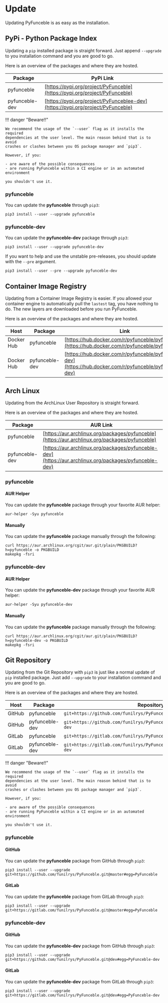 # Update

Updating PyFunceble is as easy as the installation.


## PyPi - Python Package Index

Updating a `pip` installed package is straight forward. Just append `--upgrade` to
you installation command and you are good to go.

Here is an overview of the packages and where they are hosted.

| Package        | PyPi Link                                                                       |
|----------------|---------------------------------------------------------------------------------|
| pyfunceble     | [https://pypi.org/project/PyFunceble](https://pypi.org/project/PyFunceble)      |
| pyfunceble-dev | [https://pypi.org/project/PyFunceblee-dev](https://pypi.org/project/PyFunceble) |

!!! danger "Beware!!"

    We recommend the usage of the `--user` flag as it installs the required
    dependencies at the user level. The main reason behind that is to avoid
    crashes or clashes between you OS package manager and `pip3`.

    However, if you:

    - are aware of the possible consequences
    - are running PyFunceble within a CI engine or in an automated environment

    you shouldn't use it.

### pyfunceble

You can update the **pyfunceble** through `pip3`:

```shell
pip3 install --user --upgrade pyfunceble
```

### pyfunceble-dev

You can update the  **pyfunceble-dev** package through `pip3`:

```shell
pip3 install --user --upgrade pyfunceble-dev
```

If you want to help and use the unstable pre-releases, you should update with
the `--pre` argument.

```shell
pip3 install --user --pre --upgrade pyfunceble-dev
```

## Container Image Registry

Updating from a Container Image Registry is easier. If you allowed your container
engine to automatically pull the `lastest` tag, you have nothing to do. The new
layers are downloaded before you run PyFunceble.

Here is an overview of the packages and where they are hosted.

| Host       | Package        | Link                                                                                                     |
|------------|----------------|----------------------------------------------------------------------------------------------------------|
| Docker Hub | pyfunceble     | [https://hub.docker.com/r/pyfunceble/pyfunceble](https://hub.docker.com/r/pyfunceble/pyfunceble)         |
| Docker Hub | pyfunceble-dev | [https://hub.docker.com/r/pyfunceble/pyfunceble-dev](https://hub.docker.com/r/pyfunceble/pyfunceble-dev) |


## Arch Linux

Updating from the ArchLinux User Repository is straight forward.

Here is an overview of the packages and where they are hosted.

| Package        | AUR Link                                                                                               |
|----------------|--------------------------------------------------------------------------------------------------------|
| pyfunceble     | [https://aur.archlinux.org/packages/pyfunceble](https://aur.archlinux.org/packages/pyfunceble)         |
| pyfunceble-dev | [https://aur.archlinux.org/packages/pyfunceble-dev](https://aur.archlinux.org/packages/pyfunceble-dev) |

### pyfunceble

#### AUR Helper

You can update the **pyfunceble** package through your favorite AUR helper:

```shell
aur-helper -Syu pyfunceble
```

#### Manually

You can update the **pyfunceble** package manually through the following:

```shell
curl https://aur.archlinux.org/cgit/aur.git/plain/PKGBUILD?h=pyfunceble -o PKGBUILD
makepkg -fsri
```

### pyfunceble-dev

#### AUR Helper

You can update the **pyfunceble-dev** package through your favorite AUR helper:

```shell
aur-helper -Syu pyfunceble-dev
```

#### Manually

You can update the **pyfunceble** package manually through the following:

```shell
curl https://aur.archlinux.org/cgit/aur.git/plain/PKGBUILD?h=pyfunceble-dev -o PKGBUILD
makepkg -fsri
```

## Git Repository

Updating from the Git Repository with `pip3` is just like a normal update of `pip`
installed package. Just add `--upgrade` to your installation command and you are good
to go.

Here is an overview of the packages and where they are hosted.

| Host   | Package        | Repository                                                              |
|--------|----------------|-------------------------------------------------------------------------|
| GitHub | pyfunceble     | `git+https://github.com/funilrys/PyFunceble.git@master#egg=PyFunceble`  |
| GitHub | pyfunceble-dev | `git+https://github.com/funilrys/PyFunceble.git@dev#egg=PyFunceble-dev` |
| GitLab | pyfunceble     | `git+https://gitlab.com/funilrys/PyFunceble.git@master#egg=PyFunceble`  |
| GitLab | pyfunceble-dev | `git+https://gitlab.com/funilrys/PyFunceble.git@dev#egg=PyFunceble-dev` |

!!! danger "Beware!!"

    We recommend the usage of the `--user` flag as it installs the required
    dependencies at the user level. The main reason behind that is to avoid
    crashes or clashes between you OS package manager and `pip3`.

    However, if you:

    - are aware of the possible consequences
    - are running PyFunceble within a CI engine or in an automated environment

    you shouldn't use it.

### pyfunceble

#### GitHub

You can update the **pyfunceble** package from GitHub through `pip3`:

```shell
pip3 install --user --upgrade git+https://github.com/funilrys/PyFunceble.git@master#egg=PyFunceble
```

#### GitLab

You can update the **pyfunceble** package from GitLab through `pip3`:

```shell
pip3 install --user --upgrade git+https://gitlab.com/funilrys/PyFunceble.git@master#egg=PyFunceble
```

### pyfunceble-dev

#### GitHub

You can update the **pyfunceble-dev** package from GitHub through `pip3`:

```shell
pip3 install --user --upgrade git+https://github.com/funilrys/PyFunceble.git@dev#egg=PyFunceble-dev
```

#### GitLab

You can update the **pyfunceble-dev** package from GitLab through `pip3`:

```shell
pip3 install --user --upgrade git+https://gitlab.com/funilrys/PyFunceble.git@dev#egg=PyFunceble-dev
```